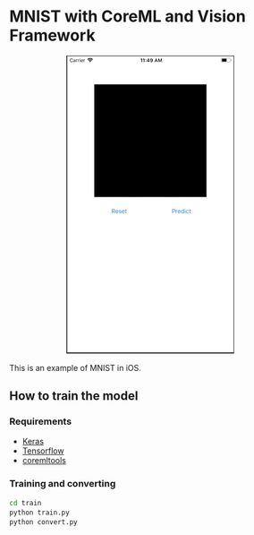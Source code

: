 # MNIST with CoreML and Vision Framework

<p align="center">
    <img src="app.gif" alt="App GIF">
</p>

This is an example of MNIST in iOS.

## How to train the model

### Requirements

 - [Keras][]
 - [Tensorflow][]
 - [coremltools][]

[Keras]: https://keras.io/#installation
[Tensorflow]: https://www.tensorflow.org/install/
[coremltools]: https://pypi.python.org/pypi/coremltools

### Training and converting

```bash
cd train
python train.py
python convert.py
```

